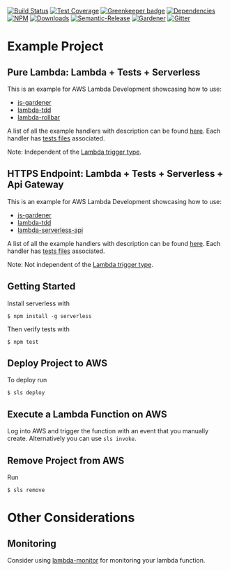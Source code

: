 [![Build Status](https://img.shields.io/travis/simlu/lambda-example/master.svg)](https://travis-ci.org/simlu/lambda-example)
[![Test Coverage](https://img.shields.io/coveralls/simlu/lambda-example/master.svg)](https://coveralls.io/github/simlu/lambda-example?branch=master)
[![Greenkeeper badge](https://badges.greenkeeper.io/simlu/lambda-example.svg)](https://greenkeeper.io/)
[![Dependencies](https://david-dm.org/simlu/lambda-example/status.svg)](https://david-dm.org/simlu/lambda-example)
[![NPM](https://img.shields.io/npm/v/lambda-example.svg)](https://www.npmjs.com/package/lambda-example)
[![Downloads](https://img.shields.io/npm/dt/lambda-example.svg)](https://www.npmjs.com/package/lambda-example)
[![Semantic-Release](https://github.com/simlu/js-gardener/blob/master/assets/icons/semver.svg)](https://github.com/semantic-release/semantic-release)
[![Gardener](https://github.com/simlu/js-gardener/blob/master/assets/badge.svg)](https://github.com/simlu/js-gardener)
[![Gitter](https://github.com/simlu/js-gardener/blob/master/assets/icons/gitter.svg)](https://gitter.im/simlu/lambda-example)

# Example Project
 
## Pure Lambda: Lambda + Tests + Serverless

This is an example for AWS Lambda Development showcasing how to use:
- [js-gardener](https://github.com/simlu/js-gardener)
- [lambda-tdd](https://github.com/simlu/lambda-tdd)
- [lambda-rollbar](https://github.com/simlu/lambda-rollbar)

A list of all the example handlers with description can be found [here](lib/lambda.js). Each handler has [tests files](test/lambda) associated.

Note: Independent of the [Lambda trigger type](https://aws.amazon.com/lambda/#Data_processing). 

## HTTPS Endpoint: Lambda + Tests + Serverless + Api Gateway

This is an example for AWS Lambda Development showcasing how to use:
- [js-gardener](https://github.com/simlu/js-gardener)
- [lambda-tdd](https://github.com/simlu/lambda-tdd)
- [lambda-serverless-api](https://github.com/simlu/lambda-rollbar)

A list of all the example handlers with description can be found [here](lib/https.js). Each handler has [tests files](test/https) associated.

Note: Not independent of the [Lambda trigger type](https://aws.amazon.com/lambda/#Data_processing).

## Getting Started

Install serverless with 
```shell
$ npm install -g serverless
```

Then verify tests with 
```shell
$ npm test
```

## Deploy Project to AWS

To deploy run
```shell
$ sls deploy
```

## Execute a Lambda Function on AWS

Log into AWS and trigger the function with an event that you manually create. Alternatively you can use `sls invoke`.

## Remove Project from AWS

Run
```shell
$ sls remove
```

# Other Considerations

## Monitoring

Consider using [lambda-monitor](https://github.com/simlu/lambda-monitor) for monitoring your lambda function.
